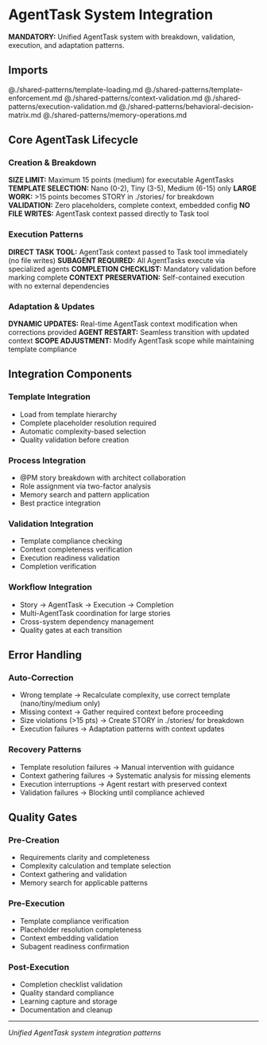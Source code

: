 # AgentTask System Integration

**MANDATORY:** Unified AgentTask system with breakdown, validation, execution, and adaptation patterns.

## Imports
@./shared-patterns/template-loading.md
@./shared-patterns/template-enforcement.md
@./shared-patterns/context-validation.md
@./shared-patterns/execution-validation.md
@./shared-patterns/behavioral-decision-matrix.md
@./shared-patterns/memory-operations.md

## Core AgentTask Lifecycle

### Creation & Breakdown
**SIZE LIMIT:** Maximum 15 points (medium) for executable AgentTasks
**TEMPLATE SELECTION:** Nano (0-2), Tiny (3-5), Medium (6-15) only
**LARGE WORK:** >15 points becomes STORY in ./stories/ for breakdown
**VALIDATION:** Zero placeholders, complete context, embedded config
**NO FILE WRITES:** AgentTask context passed directly to Task tool

### Execution Patterns
**DIRECT TASK TOOL:** AgentTask context passed to Task tool immediately (no file writes)
**SUBAGENT REQUIRED:** All AgentTasks execute via specialized agents
**COMPLETION CHECKLIST:** Mandatory validation before marking complete
**CONTEXT PRESERVATION:** Self-contained execution with no external dependencies

### Adaptation & Updates
**DYNAMIC UPDATES:** Real-time AgentTask context modification when corrections provided
**AGENT RESTART:** Seamless transition with updated context
**SCOPE ADJUSTMENT:** Modify AgentTask scope while maintaining template compliance

## Integration Components

### Template Integration
- Load from template hierarchy
- Complete placeholder resolution required
- Automatic complexity-based selection
- Quality validation before creation

### Process Integration
- @PM story breakdown with architect collaboration
- Role assignment via two-factor analysis
- Memory search and pattern application
- Best practice integration

### Validation Integration
- Template compliance checking
- Context completeness verification
- Execution readiness validation
- Completion verification

### Workflow Integration
- Story → AgentTask → Execution → Completion
- Multi-AgentTask coordination for large stories
- Cross-system dependency management
- Quality gates at each transition

## Error Handling

### Auto-Correction
- Wrong template → Recalculate complexity, use correct template (nano/tiny/medium only)
- Missing context → Gather required context before proceeding
- Size violations (>15 pts) → Create STORY in ./stories/ for breakdown
- Execution failures → Adaptation patterns with context updates

### Recovery Patterns
- Template resolution failures → Manual intervention with guidance
- Context gathering failures → Systematic analysis for missing elements
- Execution interruptions → Agent restart with preserved context
- Validation failures → Blocking until compliance achieved

## Quality Gates

### Pre-Creation
- Requirements clarity and completeness
- Complexity calculation and template selection
- Context gathering and validation
- Memory search for applicable patterns

### Pre-Execution
- Template compliance verification
- Placeholder resolution completeness
- Context embedding validation
- Subagent readiness confirmation

### Post-Execution
- Completion checklist validation
- Quality standard compliance
- Learning capture and storage
- Documentation and cleanup

---
*Unified AgentTask system integration patterns*
